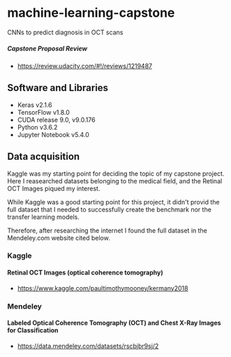 # machine-learning-capstone
CNNs to predict diagnosis in OCT scans

##### Capstone Proposal Review
- https://review.udacity.com/#!/reviews/1219487

## Software and Libraries
- Keras v2.1.6
- TensorFlow v1.8.0
- CUDA release 9.0, v9.0.176
- Python v3.6.2
- Jupyter Notebook v5.4.0

## Data acquisition

Kaggle was my starting point for deciding the topic of my capstone project.
Here I reasearched datasets belonging to the medical field, and the Retinal OCT Images piqued my interest.

While Kaggle was a good starting point for this project, it didn't provid the full dataset that I needed to successfully create the benchmark nor the transfer learning models.

Therefore, after researching the internet I found the full dataset in the Mendeley.com website cited below. 


### Kaggle
#### Retinal OCT Images (optical coherence tomography)
- https://www.kaggle.com/paultimothymooney/kermany2018

### Mendeley
#### Labeled Optical Coherence Tomography (OCT) and Chest X-Ray Images for Classification
- https://data.mendeley.com/datasets/rscbjbr9sj/2
